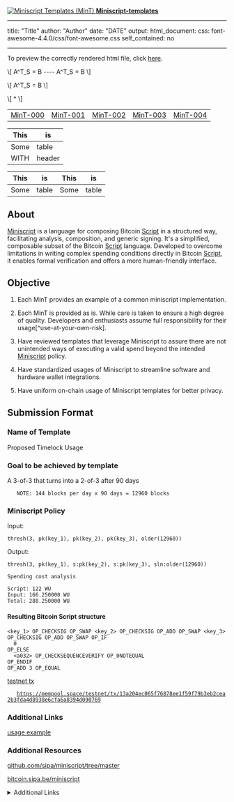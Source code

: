 [![Miniscript Templates (MinT)
](https://avatars.githubusercontent.com/u/7424983?s=20) **Miniscript-templates** ](https://github.com/Blockstream/miniscript-templates)

<html>
<style>
    .headerless th {
        display: none;
    }
</style>

<style>
thead th:empty {
    border: thin solid red !important;
    display: none;
}

</style>

---
title: "Title"
author: "Author"
date: "DATE"
output: 
  html_document:
     css: font-awesome-4.4.0/css/font-awesome.css
     self_contained: no

---
<i class="fa fa-renren fa-5x"></i>

To preview the correctly rendered html file, click 
<a href="http://htmlpreview.github.io/?https://github.com/FlorianWanders/FAonGitHub/blob/master/MWE.html" title="preview on htmlpreview.github.io" target="_blank">here</a>. 

\\[
    A^T_S = B 	---- A^T_S = B
\\]

\\[
    A^T_S = B
\\]


\\[ * \\]


| <!-- * --> | <!-- * --> | <!-- * --> | <!-- * --> | <!-- * --> |
|----------|----------|----------|----------|----------|
|[MinT-000](MinT-000.md)|[MinT-001](MinT-001.md)|[MinT-002](MinT-002.md)|[MinT-003](MinT-003.md)|[MinT-004](MinT-004.md)|

|This|is|
|---|---|
|Some |table |
| WITH |header |


|This|is|This|is|
|---|---|---|---|
|Some |table |Some |table |


</html>


## About

[Miniscript](https://bitcoin.sipa.be/miniscript/) is a language for
composing Bitcoin [Script](https://en.bitcoin.it/wiki/Script) in a
structured way, facilitating analysis, composition, and generic signing.
It\'s a simplified, composable subset of the Bitcoin
[Script](https://en.bitcoin.it/wiki/Script) language. Developed to
overcome limitations in writing complex spending conditions directly in
Bitcoin [Script](https://en.bitcoin.it/wiki/Script), it enables formal
verification and offers a more human-friendly interface.

## Objective

1.  Each MinT provides an example of a common miniscript implementation.
2.  Each MinT is provided as is. While care is taken to ensure a high degree of quality. Developers and enthusiasts assume full responsibility for their usage[^use-at-your-own-risk].

3.  Have reviewed templates that leverage Miniscript to assure there are
    not unintended ways of executing a valid spend beyond the intended
    [Miniscript](https://raw.githubusercontent.com/bitcoin/bitcoin/master/src/script/miniscript.h)
    policy.

4.  Have standardized usages of Miniscript to streamline software and
    hardware wallet integrations.

5.  Have uniform on-chain usage of Miniscript templates for better
    privacy.

<H2>

Submission Format

</H2>

### Name of Template

Proposed Timelock Usage

### Goal to be achieved by template

A 3-of-3 that turns into a 2-of-3 after 90 days

`   NOTE: 144 blocks per day x 90 days = 12960 blocks`

### Miniscript Policy

Input:

    thresh(3, pk(key_1), pk(key_2), pk(key_3), older(12960))

Output:

    thresh(3, pk(key_1), s:pk(key_2), s:pk(key_3), sln:older(12960))

    Spending cost analysis

    Script: 122 WU
    Input: 166.250000 WU
    Total: 288.250000 WU

<h4>

Resulting Bitcoin Script structure

</h4>


    <key_1> OP_CHECKSIG OP_SWAP <key_2> OP_CHECKSIG OP_ADD OP_SWAP <key_3>
    OP_CHECKSIG OP_ADD OP_SWAP OP_IF
      0
    OP_ELSE
      <a032> OP_CHECKSEQUENCEVERIFY OP_0NOTEQUAL
    OP_ENDIF
    OP_ADD 3 OP_EQUAL

[testnet
tx](https://mempool.space/testnet/tx/13a204ec065f76878ee1f59f79b3eb2cea2b3fda4d8938e6cfa6a8394d090769)

`   `[`https://mempool.space/testnet/tx/13a204ec065f76878ee1f59f79b3eb2cea2b3fda4d8938e6cfa6a8394d090769`](https://mempool.space/testnet/tx/13a204ec065f76878ee1f59f79b3eb2cea2b3fda4d8938e6cfa6a8394d090769)

### Additional Links

[usage
example](https://github.com/sipa/miniscript/blob/master/bitcoin/script/miniscript.h)

### Additional Resources

[
github.com/sipa/miniscript/tree/master](https://github.com/sipa/miniscript/tree/master )

[
bitcoin.sipa.be/miniscript](https://bitcoin.sipa.be/miniscript )

<details>
<summary>Additional Links</summary>
<p>

#### Blockstream/miniscript-templates:

[![Additional Link](https://avatars.githubusercontent.com/u/7424983?s=100)](https://github.com/Blockstream/miniscript-templates)

</p>
</details>
